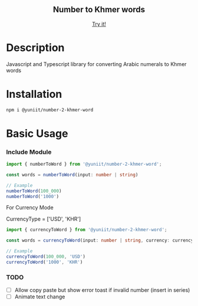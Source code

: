 <h2 align="center">Number to Khmer words</h2>

<p align="center">
    <a href="https://vh13294.github.io/number-to-khmer-word/">
        Try it!
    </a>
</p>


# Description

Javascript and Typescript library for converting Arabic numerals to Khmer words

# Installation

```bash
npm i @yuniit/number-2-khmer-word
```

# Basic Usage

### Include Module

```ts
import { numberToWord } from '@yuniit/number-2-khmer-word';

const words = numberToWord(input: number | string)

// Example
numberToWord(100_000)
numberToWord('1000')
```

For Currency Mode

CurrencyType = ['USD', 'KHR']

```ts
import { currencyToWord } from '@yuniit/number-2-khmer-word';

const words = currencyToWord(input: number | string, currency: currencyType)

// Example
currencyToWord(100_000, 'USD')
currencyToWord('1000', 'KHR')
```

### TODO

- [ ] Allow copy paste but show error toast if invalid number (insert in series)
- [ ] Animate text change
